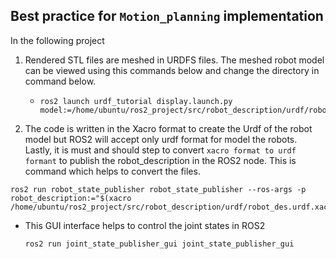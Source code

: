 
## Best practice for `Motion_planning` implementation
In the following project


1. Rendered STL files are meshed in URDFS files. The meshed robot model can be viewed using this commands below and change the directory in command below.

   - ```
     ros2 launch urdf_tutorial display.launch.py model:=/home/ubuntu/ros2_project/src/robot_description/urdf/robot_des.urdf.xacro

     ```

2. The code is written in the Xacro format to create the Urdf of the robot model but ROS2 will accept only urdf format for model the robots. Lastly, it is must and should step to convert `xacro format to urdf formant` to publish the robot_description in the ROS2 node. This is command which helps to convert the files.

 ```
 ros2 run robot_state_publisher robot_state_publisher --ros-args -p robot_description:="$(xacro /home/ubuntu/ros2_project/src/robot_description/urdf/robot_des.urdf.xacro)"

 ```
 - This GUI interface helps to control the joint states in ROS2
     ```
     ros2 run joint_state_publisher_gui joint_state_publisher_gui

     ```